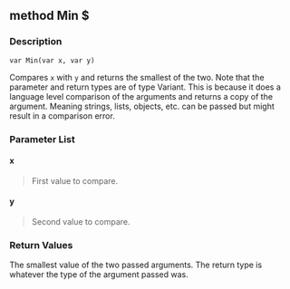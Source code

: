 ## method Min $ ##

### Description ###
	var Min(var x, var y)
Compares `x` with `y` and returns the smallest of the two. Note that the parameter and return types are of type Variant. This is because it does a language level comparison of the arguments and returns a copy of the argument. Meaning strings, lists, objects, etc. can be passed but might result in a comparison error.

### Parameter List ###
#### x ####
> First value to compare.

#### y ####
> Second value to compare.

### Return Values ###
The smallest value of the two passed arguments. The return type is whatever the type of the argument passed was.